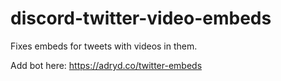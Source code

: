 # discord-twitter-video-embeds

Fixes embeds for tweets with videos in them.

Add bot here: https://adryd.co/twitter-embeds
